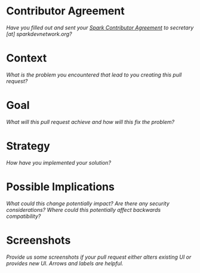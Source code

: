 # Contributor Agreement
_Have you filled out and sent your [Spark Contributor Agreement](http://www.rockrms.com/Content/RockExternal/Misc/Contributor%20Agreement.pdf) to secretary [at] sparkdevnetwork.org?_

# Context
_What is the problem you encountered that lead to you creating this pull request?_

# Goal
_What will this pull request achieve and how will this fix the problem?_

# Strategy
_How have you implemented your solution?_

# Possible Implications
_What could this change potentially impact? Are there any security considerations? Where could this potentially affect backwards compatibility?_

# Screenshots
_Provide us some screenshots if your pull request either alters existing UI or provides new UI. Arrows and labels are helpful._
